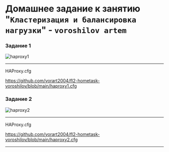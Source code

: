# Домашнее задание к занятию "`Кластеризация и балансировка нагрузки`" - `voroshilov artem`



### Задание 1

![haproxy1](https://github.com/user-attachments/assets/5288eefb-6d9c-44c1-9cb4-bcc8e0535e87)

---
HAProxy.cfg

https://github.com/vorart2004/fl2-hometask-voroshilov/blob/main/haproxy1.cfg




### Задание 2

![haproxy2](https://github.com/user-attachments/assets/34c000b7-c8e1-469c-8de3-7ff80d800d15)

---

HAProxy.cfg

https://github.com/vorart2004/fl2-hometask-voroshilov/blob/main/haproxy2.cfg

---



